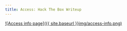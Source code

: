 ```yaml
---
title: Access: Hack The Box Writeup
---
```


[![Access info page]({{ site.baseurl }}img/access-info.png)](https://www.hackthebox.eu/home/machines/profile/156)
